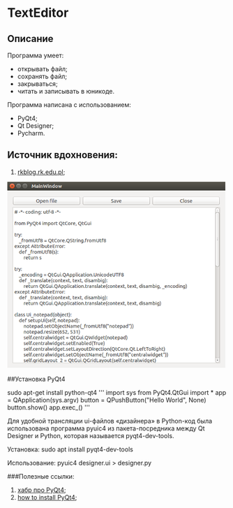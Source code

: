# TextEditor

## Описание

Программа умеет:

  * открывать файл;
  * сохранять файл;
  * закрываться;
  * читать и записывать в юникоде.
  
Программа написана с использованием:

  * PyQt4;
  * Qt Designer;
  * Pycharm.

## Источник вдохновения:

1) [rkblog.rk.edu.pl][id];

[id]:http://www.rkblog.rk.edu.pl/w/p/simple-text-editor-pyqt4/


<img src="https://github.com/Muhammadsafarali/TextEditor/blob/master/TextEditor.png" width="500">


##Установка PyQt4

  sudo apt-get install python-qt4
'''
import sys
from PyQt4.QtGui import *
app = QApplication(sys.argv)
button = QPushButton("Hello World", None)
button.show()
app.exec_()
'''

Для удобной трансляции ui-файлов «дизайнера» в Python-код была использована программа pyuic4 из пакета-посредника между Qt Designer и Python, которая называется pyqt4-dev-tools.

Установка:
  sudo apt install pyqt4-dev-tools
  
Использование:
  pyuic4 designer.ui > designer.py
  
###Полезные ссылки:

1) [хабр про PyQt4][id1];
2) [how to install PyQt4][id2];




[id1]:https://habrahabr.ru/post/75226/
[id2]:http://www.saltycrane.com/blog/2008/01/how-to-install-pyqt4-on-ubuntu-linux/
